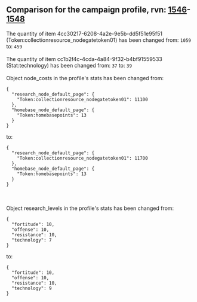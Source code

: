 ## Comparison for the campaign profile, rvn: [1546](https://github.com/PRO100KatYT/FortniteProfileRevisions/tree/main/profiles/campaign/1546%20campaign.json)-[1548](https://github.com/PRO100KatYT/FortniteProfileRevisions/tree/main/profiles/campaign/1548%20campaign.json)

The quantity of item 4cc30217-6208-4a2e-9e5b-dd5f51e95f51 (Token:collectionresource_nodegatetoken01) has been changed from: `1059` to: `459`
<br><br>
The quantity of item cc1b2f4c-4cda-4a84-9f32-b4bf91559533 (Stat:technology) has been changed from: `37` to: `39`
<br><br>
Object node_costs in the profile's stats has been changed from:

```
{
  "research_node_default_page": {
    "Token:collectionresource_nodegatetoken01": 11100
  },
  "homebase_node_default_page": {
    "Token:homebasepoints": 13
  }
}
```

to:

```
{
  "research_node_default_page": {
    "Token:collectionresource_nodegatetoken01": 11700
  },
  "homebase_node_default_page": {
    "Token:homebasepoints": 13
  }
}
```

<br><br>
Object research_levels in the profile's stats has been changed from:

```
{
  "fortitude": 10,
  "offense": 10,
  "resistance": 10,
  "technology": 7
}
```

to:

```
{
  "fortitude": 10,
  "offense": 10,
  "resistance": 10,
  "technology": 9
}
```

<br><br>
